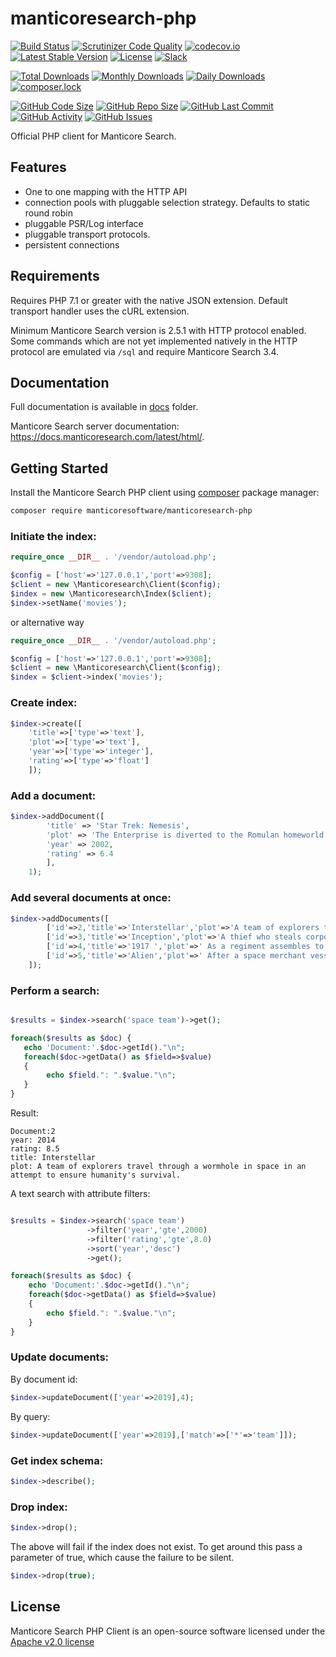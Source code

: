 manticoresearch-php
===================
[![Build Status](https://travis-ci.org/manticoresoftware/manticoresearch-php.svg?branch=master)](https://travis-ci.org/manticoresoftware/manticoresearch-php)
[![Scrutinizer Code Quality](https://scrutinizer-ci.com/g/manticoresoftware/manticoresearch-php/badges/quality-score.png?b=master)](https://scrutinizer-ci.com/g/manticoresoftware/manticoresearch-php/?branch=master)
[![codecov.io](https://codecov.io/github/manticoresoftware/manticoresearch-php/coverage.svg)](https://codecov.io/github/manticoresoftware/manticoresearch-php)
[![Latest Stable Version](https://poser.pugx.org/manticoresoftware/manticoresearch-php/v/stable)](https://packagist.org/packages/manticoresoftware/manticoresearch-php)
[![License](https://poser.pugx.org/manticoresoftware/manticoresearch-php/license)](https://packagist.org/packages/manticoresoftware/manticoresearch-php)
[![Slack][slack-badge]][slack-url]

[![Total Downloads](https://poser.pugx.org/manticoresoftware/manticoresearch-php/downloads)](https://packagist.org/packages/manticoresoftware/manticoresearch-php)
[![Monthly Downloads](https://poser.pugx.org/manticoresoftware/manticoresearch-php/d/monthly)](https://packagist.org/packages/manticoresoftware/manticoresearch-php)
[![Daily Downloads](https://poser.pugx.org/manticoresoftware/manticoresearch-php/d/daily)](https://packagist.org/packages/manticoresoftware/manticoresearch-php)
[![composer.lock](https://poser.pugx.org/manticoresoftware/manticoresearch-php/composerlock)](https://packagist.org/packages/manticoresoftware/manticoresearch-php)

[![GitHub Code Size](https://img.shields.io/github/languages/code-size/manticoresoftware/manticoresearch-php)](https://github.com/manticoresoftware/manticoresearch-php)
[![GitHub Repo Size](https://img.shields.io/github/repo-size/manticoresoftware/manticoresearch-php)](https://github.com/manticoresoftware/manticoresearch-php)
[![GitHub Last Commit](https://img.shields.io/github/last-commit/manticoresoftware/manticoresearch-php)](https://github.com/manticoresoftware/manticoresearch-php)
[![GitHub Activity](https://img.shields.io/github/commit-activity/m/manticoresoftware/manticoresearch-php)](https://github.com/manticoresoftware/manticoresearch-php)
[![GitHub Issues](https://img.shields.io/github/issues/manticoresoftware/manticoresearch-php)](https://github.com/manticoresoftware/manticoresearch-php/issues)


Official PHP client for Manticore Search.


Features
--------
- One to one mapping with the HTTP API
- connection pools with pluggable selection strategy. Defaults to static round robin
- pluggable PSR/Log interface
- pluggable transport protocols.
- persistent connections


Requirements
------------

Requires PHP 7.1 or greater with the native JSON extension. Default transport handler uses the cURL extension.

Minimum Manticore Search version is 2.5.1 with HTTP protocol enabled.
Some commands which are not yet implemented natively in the HTTP protocol are emulated via `/sql` and require Manticore Search 3.4. 

Documentation
-------------

Full documentation is available in  [docs](docs) folder.



Manticore Search server documentation: https://docs.manticoresearch.com/latest/html/.


Getting Started
---------------

Install the Manticore Search PHP client using [composer](https://getcomposer.org) package manager: 

```bash
composer require manticoresoftware/manticoresearch-php
```
### Initiate the index:

```php
require_once __DIR__ . '/vendor/autoload.php';

$config = ['host'=>'127.0.0.1','port'=>9308];
$client = new \Manticoresearch\Client($config);
$index = new \Manticoresearch\Index($client);
$index->setName('movies'); 
```

or alternative way

```php
require_once __DIR__ . '/vendor/autoload.php';

$config = ['host'=>'127.0.0.1','port'=>9308];
$client = new \Manticoresearch\Client($config);
$index = $client->index('movies');
```

### Create index:

```php
$index->create([
    'title'=>['type'=>'text'],
    'plot'=>['type'=>'text'],
    'year'=>['type'=>'integer'],
    'rating'=>['type'=>'float']
    ]);
```

### Add a document:

```php
$index->addDocument([
        'title' => 'Star Trek: Nemesis',
        'plot' => 'The Enterprise is diverted to the Romulan homeworld Romulus, supposedly because they want to negotiate a peace treaty. Captain Picard and his crew discover a serious threat to the Federation once Praetor Shinzon plans to attack Earth.',
        'year' => 2002,
        'rating' => 6.4
        ],
    1);
```

### Add several documents at once:

```php
$index->addDocuments([
        ['id'=>2,'title'=>'Interstellar','plot'=>'A team of explorers travel through a wormhole in space in an attempt to ensure humanity\'s survival.','year'=>2014,'rating'=>8.5],
        ['id'=>3,'title'=>'Inception','plot'=>'A thief who steals corporate secrets through the use of dream-sharing technology is given the inverse task of planting an idea into the mind of a C.E.O.','year'=>2010,'rating'=>8.8],
        ['id'=>4,'title'=>'1917 ','plot'=>' As a regiment assembles to wage war deep in enemy territory, two soldiers are assigned to race against time and deliver a message that will stop 1,600 men from walking straight into a deadly trap.','year'=>2018,'rating'=>8.4],
        ['id'=>5,'title'=>'Alien','plot'=>' After a space merchant vessel receives an unknown transmission as a distress call, one of the team\'s member is attacked by a mysterious life form and they soon realize that its life cycle has merely begun.','year'=>1979,'rating'=>8.4]
    ]); 
```

### Perform a search:

```php

$results = $index->search('space team')->get();

foreach($results as $doc) {
   echo 'Document:'.$doc->getId()."\n";
   foreach($doc->getData() as $field=>$value)
   {   
        echo $field.": ".$value."\n";
   }
}
```
Result:
```
Document:2
year: 2014
rating: 8.5
title: Interstellar
plot: A team of explorers travel through a wormhole in space in an attempt to ensure humanity's survival.

```
A text search with attribute filters:

```php

$results = $index->search('space team')
                 ->filter('year','gte',2000)
                 ->filter('rating','gte',8.0)
                 ->sort('year','desc')
                 ->get();

foreach($results as $doc) {
    echo 'Document:'.$doc->getId()."\n";
    foreach($doc->getData() as $field=>$value)
    {   
        echo $field.": ".$value."\n";
    }
}
```



### Update documents:

By document id:

```php
$index->updateDocument(['year'=>2019],4);

```

By query:

```php
$index->updateDocument(['year'=>2019],['match'=>['*'=>'team']]);

```


### Get index schema:
```php
$index->describe();
```

### Drop index:

```php
$index->drop();
```

The above will fail if the index does not exist.  To get around this pass a parameter of true, which cause the failure
to be silent.

```php
$index->drop(true);
```




License
-------
Manticore Search PHP Client is an open-source software licensed under the [Apache v2.0 license](LICENSE.txt)


[slack-url]: https://slack.manticoresearch.com/
[slack-badge]:  https://img.shields.io/badge/Slack-join%20chat-green.svg
